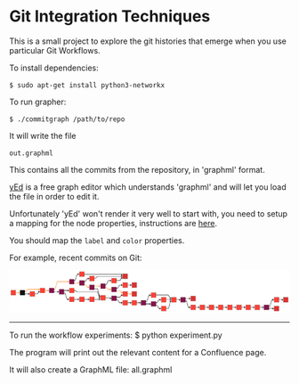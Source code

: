 Git Integration Techniques
==========================

This is a small project to explore the git histories that emerge when you use
particular Git Workflows.

To install dependencies:

    $ sudo apt-get install python3-networkx

To run grapher:

    $ ./commitgraph /path/to/repo

It will write the file

    out.graphml

This contains all the commits from the repository, in 'graphml' format.

[yEd](http://www.yworks.com/en/products_yed_about.html) is a free graph editor
which understands 'graphml' and will let you load the file in order to edit it.

Unfortunately 'yEd' won't render it very well to start with, you need to setup
a mapping for the node properties, instructions are
[here](http://thirld.com/blog/2012/01/31/making-yed-import-labels-from-graphml-files/).

You should map the `label` and `color` properties.

For example, recent commits on Git:

![Sample output](https://raw.githubusercontent.com/aevri/git-integration-techniques/data/git.png)

----------------------------------------

To run the workflow experiments:
    $ python experiment.py

The program will print out the relevant content for a Confluence page.

It will also create a GraphML file:
    all.graphml
